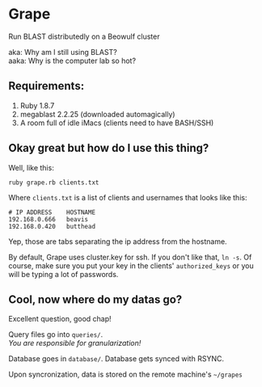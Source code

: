 # Grape

Run BLAST distributedly on a Beowulf cluster

aka: Why am I still using BLAST?  
aaka: Why is the computer lab so hot?

## Requirements:

1. Ruby 1.8.7
2. megablast 2.2.25 (downloaded automagically)
3. A room full of idle iMacs (clients need to have BASH/SSH)

## Okay great but how do I use this thing?

Well, like this:

	ruby grape.rb clients.txt
	
Where `clients.txt` is a list of clients and usernames that looks like this:

	# IP ADDRESS	HOSTNAME
	192.168.0.666	beavis
	192.168.0.420	butthead
	
Yep, those are tabs separating the ip address from the hostname.

By default, Grape uses cluster.key for ssh. If you don't like that, `ln -s`. Of course, make sure you put your key in the clients' `authorized_keys` or you will be typing a lot of passwords.


## Cool, now where do my datas go?

Excellent question, good chap!

Query files go into `queries/`.  
_You are responsible for granularization!_

Database goes in `database/`. Database gets synced with RSYNC.  


Upon syncronization, data is stored on the remote machine's `~/grapes`